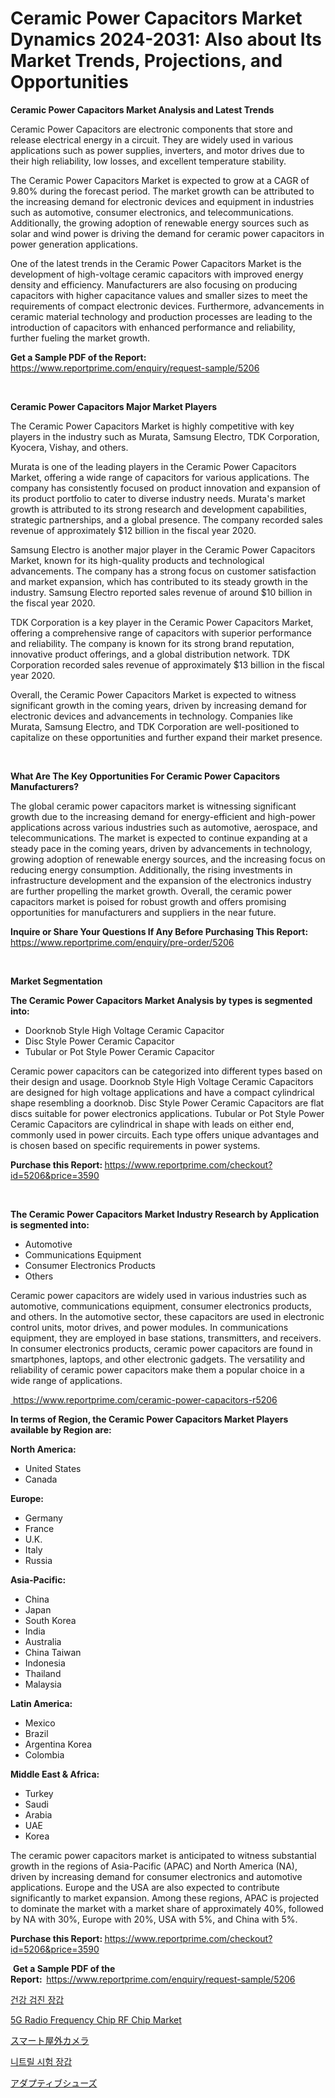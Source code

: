 <p><h1>Ceramic Power Capacitors Market Dynamics 2024-2031: Also about Its Market Trends, Projections, and Opportunities</h1></p><p><strong>Ceramic Power Capacitors Market Analysis and Latest Trends</strong></p>
<p><p>Ceramic Power Capacitors are electronic components that store and release electrical energy in a circuit. They are widely used in various applications such as power supplies, inverters, and motor drives due to their high reliability, low losses, and excellent temperature stability.</p><p>The Ceramic Power Capacitors Market is expected to grow at a CAGR of 9.80% during the forecast period. The market growth can be attributed to the increasing demand for electronic devices and equipment in industries such as automotive, consumer electronics, and telecommunications. Additionally, the growing adoption of renewable energy sources such as solar and wind power is driving the demand for ceramic power capacitors in power generation applications.</p><p>One of the latest trends in the Ceramic Power Capacitors Market is the development of high-voltage ceramic capacitors with improved energy density and efficiency. Manufacturers are also focusing on producing capacitors with higher capacitance values and smaller sizes to meet the requirements of compact electronic devices. Furthermore, advancements in ceramic material technology and production processes are leading to the introduction of capacitors with enhanced performance and reliability, further fueling the market growth.</p></p>
<p><strong>Get a Sample PDF of the Report:&nbsp;</strong> <a href="https://www.reportprime.com/enquiry/request-sample/5206">https://www.reportprime.com/enquiry/request-sample/5206</a></p>
<p>&nbsp;</p>
<p><strong>Ceramic Power Capacitors Major Market Players</strong></p>
<p><p>The Ceramic Power Capacitors Market is highly competitive with key players in the industry such as Murata, Samsung Electro, TDK Corporation, Kyocera, Vishay, and others. </p><p>Murata is one of the leading players in the Ceramic Power Capacitors Market, offering a wide range of capacitors for various applications. The company has consistently focused on product innovation and expansion of its product portfolio to cater to diverse industry needs. Murata's market growth is attributed to its strong research and development capabilities, strategic partnerships, and a global presence. The company recorded sales revenue of approximately $12 billion in the fiscal year 2020.</p><p>Samsung Electro is another major player in the Ceramic Power Capacitors Market, known for its high-quality products and technological advancements. The company has a strong focus on customer satisfaction and market expansion, which has contributed to its steady growth in the industry. Samsung Electro reported sales revenue of around $10 billion in the fiscal year 2020.</p><p>TDK Corporation is a key player in the Ceramic Power Capacitors Market, offering a comprehensive range of capacitors with superior performance and reliability. The company is known for its strong brand reputation, innovative product offerings, and a global distribution network. TDK Corporation recorded sales revenue of approximately $13 billion in the fiscal year 2020.</p><p>Overall, the Ceramic Power Capacitors Market is expected to witness significant growth in the coming years, driven by increasing demand for electronic devices and advancements in technology. Companies like Murata, Samsung Electro, and TDK Corporation are well-positioned to capitalize on these opportunities and further expand their market presence.</p></p>
<p>&nbsp;</p>
<p><strong>What Are The Key Opportunities For Ceramic Power Capacitors Manufacturers?</strong></p>
<p><p>The global ceramic power capacitors market is witnessing significant growth due to the increasing demand for energy-efficient and high-power applications across various industries such as automotive, aerospace, and telecommunications. The market is expected to continue expanding at a steady pace in the coming years, driven by advancements in technology, growing adoption of renewable energy sources, and the increasing focus on reducing energy consumption. Additionally, the rising investments in infrastructure development and the expansion of the electronics industry are further propelling the market growth. Overall, the ceramic power capacitors market is poised for robust growth and offers promising opportunities for manufacturers and suppliers in the near future.</p></p>
<p><strong>Inquire or Share Your Questions If Any Before Purchasing This Report:</strong> <a href="https://www.reportprime.com/enquiry/pre-order/5206">https://www.reportprime.com/enquiry/pre-order/5206</a></p>
<p>&nbsp;</p>
<p><strong>Market Segmentation</strong></p>
<p><strong>The Ceramic Power Capacitors Market Analysis by types is segmented into:</strong></p>
<p><ul><li>Doorknob Style High Voltage Ceramic Capacitor</li><li>Disc Style Power Ceramic Capacitor</li><li>Tubular or Pot Style Power Ceramic Capacitor</li></ul></p>
<p><p>Ceramic power capacitors can be categorized into different types based on their design and usage. Doorknob Style High Voltage Ceramic Capacitors are designed for high voltage applications and have a compact cylindrical shape resembling a doorknob. Disc Style Power Ceramic Capacitors are flat discs suitable for power electronics applications. Tubular or Pot Style Power Ceramic Capacitors are cylindrical in shape with leads on either end, commonly used in power circuits. Each type offers unique advantages and is chosen based on specific requirements in power systems.</p></p>
<p><strong>Purchase this Report:&nbsp;</strong><a href="https://www.reportprime.com/checkout?id=5206&price=3590">https://www.reportprime.com/checkout?id=5206&price=3590</a></p>
<p>&nbsp;</p>
<p><strong>The Ceramic Power Capacitors Market Industry Research by Application is segmented into:</strong></p>
<p><ul><li>Automotive</li><li>Communications Equipment</li><li>Consumer Electronics Products</li><li>Others</li></ul></p>
<p><p>Ceramic power capacitors are widely used in various industries such as automotive, communications equipment, consumer electronics products, and others. In the automotive sector, these capacitors are used in electronic control units, motor drives, and power modules. In communications equipment, they are employed in base stations, transmitters, and receivers. In consumer electronics products, ceramic power capacitors are found in smartphones, laptops, and other electronic gadgets. The versatility and reliability of ceramic power capacitors make them a popular choice in a wide range of applications.</p></p>
<p><a href="https://www.reportprime.com/ceramic-power-capacitors-r5206">&nbsp;https://www.reportprime.com/ceramic-power-capacitors-r5206</a></p>
<p><strong>In terms of Region, the Ceramic Power Capacitors Market Players available by Region are:</strong></p>
<p>
    <p> <strong> North America: </strong>
        <ul>
            <li>United States</li>
            <li>Canada</li>
        </ul>
        </p> 
    <p> <strong> Europe: </strong>
        <ul>
            <li>Germany</li>
            <li>France</li>
            <li>U.K.</li>
            <li>Italy</li>
            <li>Russia</li>
        </ul>
        </p> 
    <p> <strong> Asia-Pacific: </strong>
        <ul>
            <li>China</li>
            <li>Japan</li>
            <li>South Korea</li>
            <li>India</li>
            <li>Australia</li>
            <li>China Taiwan</li>
            <li>Indonesia</li>
            <li>Thailand</li>
            <li>Malaysia</li>
        </ul>
        </p> 
    <p> <strong> Latin America: </strong>
        <ul>
            <li>Mexico</li>
            <li>Brazil</li>
            <li>Argentina Korea</li>
            <li>Colombia</li>
        </ul>
        </p> 
    <p> <strong> Middle East & Africa: </strong>
        <ul>
            <li>Turkey</li>
            <li>Saudi</li>
            <li>Arabia</li>
            <li>UAE</li>
            <li>Korea</li>
        </ul>
    </p>
    </p>
<p><p>The ceramic power capacitors market is anticipated to witness substantial growth in the regions of Asia-Pacific (APAC) and North America (NA), driven by increasing demand for consumer electronics and automotive applications. Europe and the USA are also expected to contribute significantly to market expansion. Among these regions, APAC is projected to dominate the market with a market share of approximately 40%, followed by NA with 30%, Europe with 20%, USA with 5%, and China with 5%.</p></p>
<p><strong>Purchase this Report: </strong><a href="https://www.reportprime.com/checkout?id=5206&price=3590">https://www.reportprime.com/checkout?id=5206&price=3590</a></p>
<p>&nbsp;<strong>Get a Sample PDF of the Report:&nbsp;&nbsp;</strong><a href="https://www.reportprime.com/enquiry/request-sample/5206">https://www.reportprime.com/enquiry/request-sample/5206</a></p>
<p><strong></strong></p>
<p><p><a href="https://github.com/iansanftyord09878/Market-Research-Report-List-1/blob/main/143289270543.md">건강 검진 장갑</a></p><p><a href="https://github.com/yemakinde/Market-Research-Report-List-2/blob/main/5g-radio-frequency-chip-rf-chip-market.md">5G Radio Frequency Chip RF Chip Market</a></p><p><a href="https://github.com/charm854/Market-Research-Report-List-1/blob/main/159968473993.md">スマート屋外カメラ</a></p><p><a href="https://github.com/TitusBoyer1/Market-Research-Report-List-1/blob/main/529349970544.md">니트릴 시험 장갑</a></p><p><a href="https://github.com/LeanneBruen2023/Market-Research-Report-List-1/blob/main/945018073992.md">アダプティブシューズ</a></p></p>